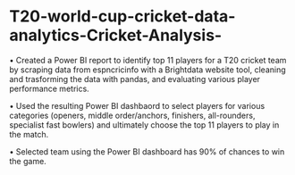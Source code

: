 # T20-world-cup-cricket-data-analytics-Cricket-Analysis-

•	Created a Power BI report to identify top 11 players for a T20 cricket team by scraping data from espncricinfo with a Brightdata website tool, cleaning and trasforming the data with pandas, and evaluating various player performance metrics.

•	Used the resulting Power BI dashbaord to select players for various categories (openers, middle order/anchors, finishers, all-rounders, specialist fast bowlers) and ultimately choose the top 11 players to play in the match.

•	Selected team using the Power BI dashboard has 90% of chances to win the game.
